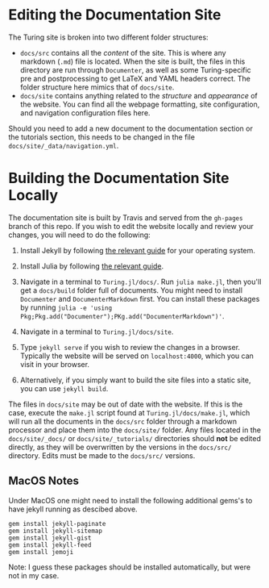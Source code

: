 # Editing the Documentation Site

The Turing site is broken into two different folder structures:

- `docs/src` contains all the _content_ of the site. This is where any markdown (`.md`) file is located. When the site is built, the files in this directory are run through `Documenter`, as well as some Turing-specific pre and postprocessing to get LaTeX and YAML headers correct. The folder structure here mimics that of `docs/site`.
- `docs/site` contains anything related to the _structure_ and _appearance_ of the website. You can find all the webpage formatting, site configuration, and navigation configuration files here.

Should you need to add a new document to the documentation section or the tutorials section, this needs to be changed in the file `docs/site/_data/navigation.yml`.

# Building the Documentation Site Locally

The documentation site is built by Travis and served from the `gh-pages` branch of this repo. If you wish to edit the website
locally and review your changes, you will need to do the following:

1. Install Jekyll by following [the relevant guide](https://jekyllrb.com/docs/installation/) for your operating system.

2. Install Julia by following [the relevant guide](https://julialang.org/downloads/). 

3. Navigate in a terminal to `Turing.jl/docs/`. Run `julia make.jl`, then you'll get a `docs/build` folder full of documents. You might need to install `Documenter` and `DocumenterMarkdown` first. You can install these packages by running `julia -e 'using Pkg;Pkg.add("Documenter");PKg.add("DocumenterMarkdown")'`.

4. Navigate in a terminal to `Turing.jl/docs/site`.

5. Type `jekyll serve` if you wish to review the changes in a browser. Typically the website will be served on `localhost:4000`,
which you can visit in your browser.

6. Alternatively, if you simply want to build the site files into a static site, you can use `jekyll build`.

The files in `docs/site` may be out of date with the website. If this is the case, execute the `make.jl` script found
at `Turing.jl/docs/make.jl`, which will run all the documents in the `docs/src` folder through a markdown processor and place
them into the `docs/site/` folder. Any files located in the `docs/site/_docs/` or `docs/site/_tutorials/` directories
should **not** be edited directly, as they will be overwritten by the versions in the `docs/src/` directory. Edits must
be made to the `docs/src/` versions.

## MacOS Notes
Under MacOS one might need to install the following additional gems's to have jekyll running as descibed above.

```
gem install jekyll-paginate
gem install jekyll-sitemap
gem install jekyll-gist
gem install jekyll-feed
gem install jemoji
```

Note: I guess these packages should be installed automatically, but were not in my case.
